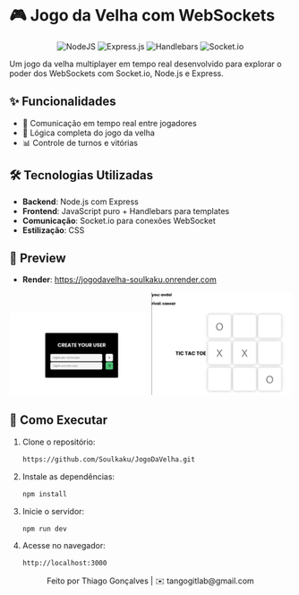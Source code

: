 # 🎮 Jogo da Velha com WebSockets

<div align="center">
  
  ![NodeJS](https://img.shields.io/badge/node.js-6DA55F?style=for-the-badge&logo=node.js&logoColor=white)
  ![Express.js](https://img.shields.io/badge/express.js-%23404d59.svg?style=for-the-badge&logo=express&logoColor=%2361DAFB)
  ![Handlebars](https://img.shields.io/badge/Handlebars-%23000000?style=for-the-badge&logo=Handlebars.js&logoColor=white)
  ![Socket.io](https://img.shields.io/badge/Socket.io-black?style=for-the-badge&logo=socket.io&badgeColor=010101)
  
</div>

Um jogo da velha multiplayer em tempo real desenvolvido para explorar o poder dos WebSockets com Socket.io, Node.js e Express.

## ✨ Funcionalidades

- 🔄 Comunicação em tempo real entre jogadores
- 🎯 Lógica completa do jogo da velha
- 📊 Controle de turnos e vitórias

## 🛠️ Tecnologias Utilizadas

- **Backend**: Node.js com Express
- **Frontend**: JavaScript puro + Handlebars para templates
- **Comunicação**: Socket.io para conexões WebSocket
- **Estilização**: CSS

## 📸 Preview
<div>
  
  - **Render**: https://jogodavelha-soulkaku.onrender.com
  
</div>
<div>

<img src="Public/assets/images/screenshot.png" alt="Criação de usuario" width="250"/>
<img src="Public/assets/images/screenshot.2.png" alt="Durante partida" width="250"/>

</div>

## 🚀 Como Executar

1. Clone o repositório:
   ```bash
   https://github.com/Soulkaku/JogoDaVelha.git

2. Instale as dependências:
   ```bash
   npm install

3. Inicie o servidor:
   ```bash
   npm run dev

4. Acesse no navegador:
   ```bash
   http://localhost:3000

<div align="center"> Feito por Thiago Gonçalves | ✉️ tangogitlab@gmail.com </div> 
